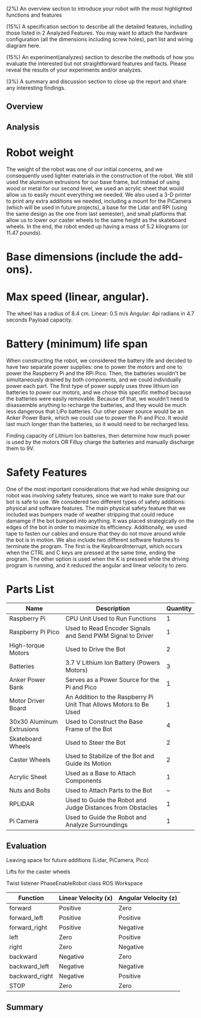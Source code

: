 (2%) An overview section to introduce your robot with the most highlighted functions and
features

(15%) A specification section to describe all the detailed features, including those listed in 2
Analyzed Features. You may want to attach the hardware configuration (all the dimensions
including screw holes), part list and wiring diagram here.

(15%) An experiment(analyzes) section to describe the methods of how you evaluate the
interested but not straightforward features and facts. Please reveal the results of your
experiments and/or analyzes.

(3%) A summary and discussion section to close up the report and share any interesting findings.

## Overview


## Analysis

# Robot weight

The weight of the robot was one of our initial concerns, and we consequently used lighter materials in the construction of the robot. We still used the aluminum extrusions for our base frame, but instead of using wood or metal for our second level, we used an acrylic sheet that would allow us to easily mount everything we needed. We also used a 3-D printer to print any extra additions we needed, including a mount for the PiCamera (which will be used in future projects), a base for the Lidar and RPi (using the same design as the one from last semester), and small platforms that allow us to lower our caster wheels to the same height as the skateboard wheels. In the end, the robot ended up having a mass of 5.2 kilograms (or 11.47 pounds).

# Base dimensions (include the add-ons).

# Max speed (linear, angular).
The wheel has a radius of 8.4 cm.
Linear: 0.5 m/s
Angular: 4pi radians in 4.7 seconds
Payload capacity.

 

# Battery (minimum) life span
When constructing the robot, we considered the battery life and decided to have two separate power supplies: one to power the motors and one to power the Raspberry Pi and the RPi Pico. Then, the batteries wouldn't be simultaneously drained by both components, and we could individually power each part. The first type of power supply uses three lithium ion batteries to power our motors, and we chose this specific method because the batteries were easily removable. Because of that, we wouldn't need to disassemble anything to recharge the batteries, and they would be much less dangerous that LiPo batteries. Our other power source would be an Anker Power Bank, which we could use to power the Pi and Pico. It would last much longer than the batteries, so it would need to be recharged less.

Finding capacity of Lithium Ion batteries, then determine how much power is used by the motors
OR Filluy charge the batteries and manually discharge them to 9V.


# Safety Features
One of the most important considerations that we had while designing our robot was involving safety features, since we want to make sure that our bot is safe to use. We considered two different types of safety additions: physical and software features. The main physical safety feature that we included was bumpers made of weather 
stripping that could reduce damamge if the bot bumped into anything. It was placed strategically on the edges of the bot in order to maximize its efficiency. Additionally, we used tape to fasten our cables and ensure that they do not move around while the bot is in motion.
We also include two different software features to terminate the program. The first is the KeyboardInterrupt, which occurs when the CTRL and C keys are pressed at the same time, ending the program. The other option is used when the K is pressed while the driving program is running, and it reduced the angular and linear velocity to zero.

# Parts List

| Name | Description | Quantity |
| --- | --- | --- |
| Raspberry Pi | CPU Unit Used to Run Functions | 1 |
| Raspberry Pi Pico | Used to Read Encoder Signals and Send PWM Signal to Driver | 1 |
| High-torque Motors | Used to Drive the Bot | 2 |
| Batteries | 3.7  V Lithium Ion Battery (Powers Motors) | 3 |
| Anker Power Bank | Serves as a Power Source for the Pi and Pico | 1 |
| Motor Driver Board | An Addition to the Raspberry Pi Unit That Allows Motors to Be Used | 1 |
| 30x30 Aluminum Extrusions | Used to Construct the Base Frame of the Bot | 4 |
| Skateboard Wheels | Used to Steer the Bot | 2 |
| Caster Wheels | Used to Stabilize of the Bot and Guide its Motion | 2 |
| Acrylic Sheet | Used as a Base to Attach Components | 1 |
| Nuts and Bolts | Used to Attach Parts to the Bot | ~ |
| RPLIDAR | Used to Guide the Robot and Judge Distances from Obstacles | 1 |
| Pi Camera | Used to Guide the Robot and Analyze Surroundings | 1 |

## Evaluation
Leaving space for future additions (Lidar, PiCamera, Pico)

Lifts for the caster wheels

Twist listener
PhaseEnableRobot class
ROS Workspace

| Function | Linear Velocity (x) | Angular Velocity (z) |
| --- | --- | --- |
| forward | Positive | Zero |
| forward_left | Positive | Positive |
| forward_right | Positive | Negative |
| left | Zero | Positive |
| right | Zero | Negative |
| backward | Negative | Zero |
| backward_left | Negative | Negative |
| backward_right | Negative | Positive |
| STOP | Zero | Zero |

## Summary
